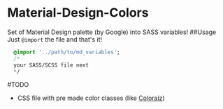 # Material-Design-Colors
Set of Material Design palette (by Google) into SASS variables! 
##Usage
Just `@import` the file and that's it!
```sass
  @import '../path/to/md_variables';
  /*
  your SASS/SCSS file next 
  */
```

#TODO
- CSS file with pre made color classes (like [Coloraiz](http://github.com/webeproject/coloraiz.css))

